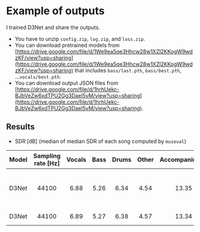 # Example of outputs
I trained D3Net and share the outputs.
- You have to unzip `config.zip`, `log.zip`, and `loss.zip`.
- You can download pretrained models from [https://drive.google.com/file/d/1We9ea5qe3Hhcw28w1XZl2KKogW9wdzKF/view?usp=sharing](https://drive.google.com/file/d/1We9ea5qe3Hhcw28w1XZl2KKogW9wdzKF/view?usp=sharing) that includes `bass/last.pth`, `bass/best.pth`, ...`vocals/best.pth`.
- You can download output JSON files from [https://drive.google.com/file/d/1hrhUekc-BJbVeZw6xdTPU2Gg3Dael5vM/view?usp=sharing](https://drive.google.com/file/d/1hrhUekc-BJbVeZw6xdTPU2Gg3Dael5vM/view?usp=sharing).

## Results
- SDR [dB] (median of median SDR of each song computed by `museval`)

| Model | Sampling rate [Hz] | Vocals | Bass | Drums | Other | Accompaniment | Average | Note |
| :---: | :---: | :---: | :---: | :---: | :---: | :---: | :---: | :---: |
| D3Net | 44100 | 6.88 | 5.26 | 6.34 | 4.54 | 13.35 | 5.76 | Epoch is chosen by validation loss. |
| D3Net | 44100 | 6.89 | 5.27 | 6.38 | 4.57 | 13.34 | 5.77 | After 100 epochs. |